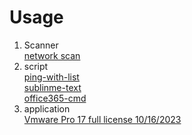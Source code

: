 # Usage
1.  Scanner  
[network scan](https://github.com/nvth/script/blob/master/NessusPro/nessus.md)
2.  script  
[ping-with-list](https://github.com/nvth/script/tree/master/pinglist)  
[sublinme-text](https://github.com/nvth/script/tree/master/sumlimetext-bypass)  
[office365-cmd](https://github.com/nvth/script/tree/master/active_office)
3.  application  
[Vmware Pro 17 full license 10/16/2023](https://github.com/nvth/script/blob/master/vmware17pro/vmware-full-liense-work-100%25-2023.md)  
